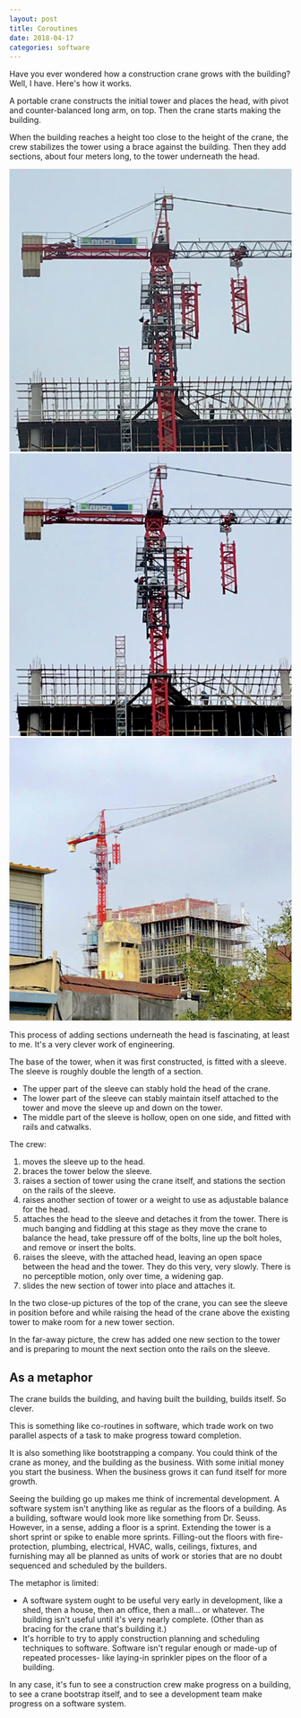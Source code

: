 ```yaml
---
layout: post
title: Coroutines
date: 2018-04-17
categories: software
---
```

Have you ever wondered how a construction crane grows with the building?
Well, I have. Here's how it works.

A portable crane constructs the initial tower and places the head, with
pivot and counter-balanced long arm, on top. Then the crane starts making
the building.

When the building reaches a height too close to the height of the crane,
the crew stabilizes the tower using a brace against the building.
Then they add sections, about four meters long,
to the tower underneath the head.

![Preparing to extend the crane](/assets/images/CraneConnected.jpg)
![Crane extended](/assets/images/CraneExtended.jpg)
![Construction crane](/assets/images/Crane.jpg)

This process of adding sections underneath the head is fascinating,
at least to me. It's a very clever work of engineering.

The base of the tower, when it was first constructed, is fitted
with a sleeve.
The sleeve is roughly double the length of a section.
- The upper part of the sleeve can stably hold the head of the crane.
- The lower part of the sleeve can stably maintain itself attached to
the tower and move the sleeve up and down on the tower.
- The middle part of the sleeve is hollow, open on one side, and fitted
with rails and catwalks.

The crew:

1. moves the sleeve up to the head.
1. braces the tower below the sleeve.
1. raises a section of tower using the crane itself,
and stations the section on the rails of the sleeve.
1. raises another section of tower or a weight to use as adjustable balance
for the head.
1. attaches the head to the sleeve and detaches it from the tower.
There is much banging and fiddling at this stage as they move the
crane to balance the head, take pressure off of the bolts, line up the
bolt holes, and remove or insert the bolts.
1. raises the sleeve, with the attached head, leaving an open space
between the head and the tower.
They do this very, very slowly.
There is no perceptible motion, only over time, a widening gap.
1. slides the new section of tower into place and attaches it.

In the two close-up pictures of the top of the crane, you can see
the sleeve in position before and while raising the head of the crane
above the existing tower to make room for a new tower section.

In the far-away picture, the crew has added one new section to the
tower and is preparing to mount the next section onto the rails on
the sleeve.

## As a metaphor

The crane builds the building, and having built the building,
builds itself. So clever.

This is something like co-routines in software, which trade work
on two parallel aspects of a task to make progress toward completion.

It is also something like bootstrapping a company. You could think of
the crane as money, and the building as the business. With some initial
money you start the business. When the business grows it can fund
itself for more growth.

Seeing the building go up makes me think of incremental development.
A software system isn't
anything like as regular as the floors of a building. As a building,
software would look more like something from Dr. Seuss.
However, in a sense, adding a floor is a sprint. Extending the tower
is a short sprint or spike to enable more sprints.
Filling-out the floors with fire-protection, plumbing, electrical,
HVAC, walls, ceilings, fixtures, and furnishing may all be planned as
units of work or stories that are no doubt sequenced
and scheduled by the builders.

The metaphor is limited:
- A software system ought to be useful very
early in development, like a shed, then a house, then an office, then
a mall... or whatever. The building isn't useful until it's very nearly
complete. (Other than as bracing for the crane that's building it.)
- It's horrible to try to apply construction planning and scheduling
techniques to software. Software isn't regular enough or made-up of
repeated processes- like laying-in sprinkler pipes on the floor of a
building.

In any case,
it's fun to see a construction crew make progress on a building,
to see a crane bootstrap itself, and
to see a development team make progress on a software system.
